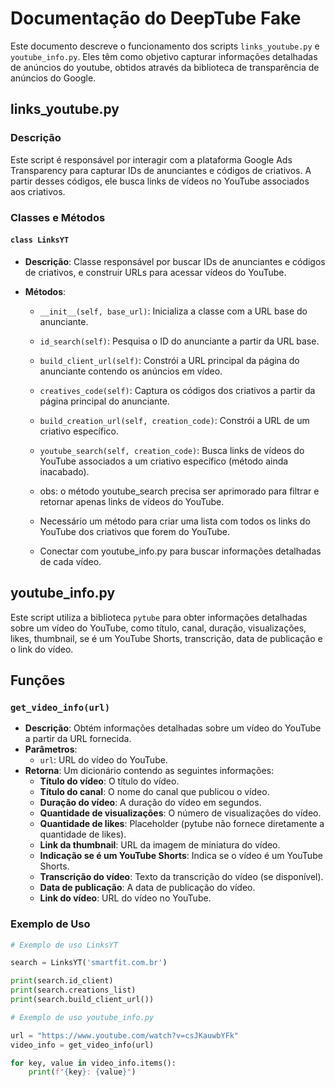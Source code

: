 # Documentação do DeepTube Fake

Este documento descreve o funcionamento dos scripts `links_youtube.py` e `youtube_info.py`. Eles têm como objetivo capturar informações detalhadas de anúncios do youtube, obtidos através da biblioteca de transparência de anúncios do Google.

## links_youtube.py

### Descrição

Este script é responsável por interagir com a plataforma Google Ads Transparency para capturar IDs de anunciantes e códigos de criativos. A partir desses códigos, ele busca links de vídeos no YouTube associados aos criativos.

### Classes e Métodos

#### `class LinksYT`

- **Descrição**: Classe responsável por buscar IDs de anunciantes e códigos de criativos, e construir URLs para acessar vídeos do YouTube.

- **Métodos**:
  - `__init__(self, base_url)`: Inicializa a classe com a URL base do anunciante.
  - `id_search(self)`: Pesquisa o ID do anunciante a partir da URL base.
  - `build_client_url(self)`: Constrói a URL principal da página do anunciante contendo os anúncios em vídeo.
  - `creatives_code(self)`: Captura os códigos dos criativos a partir da página principal do anunciante.
  - `build_creation_url(self, creation_code)`: Constrói a URL de um criativo específico.
  - `youtube_search(self, creation_code)`: Busca links de vídeos do YouTube associados a um criativo específico (método ainda inacabado).

  - obs: o método youtube_search precisa ser aprimorado para filtrar e retornar apenas links de vídeos do YouTube.
  - Necessário um método para criar uma lista com todos os links do YouTube dos criativos que forem do YouTube.
  - Conectar com youtube_info.py para buscar informações detalhadas de cada vídeo.


## youtube_info.py

Este script utiliza a biblioteca `pytube` para obter informações detalhadas sobre um vídeo do YouTube, como título, canal, duração, visualizações, likes, thumbnail, se é um YouTube Shorts, transcrição, data de publicação e o link do vídeo.

## Funções

### `get_video_info(url)`

- **Descrição**: Obtém informações detalhadas sobre um vídeo do YouTube a partir da URL fornecida.
- **Parâmetros**: 
  - `url`: URL do vídeo do YouTube.
- **Retorna**: Um dicionário contendo as seguintes informações:
  - **Título do vídeo**: O título do vídeo.
  - **Título do canal**: O nome do canal que publicou o vídeo.
  - **Duração do vídeo**: A duração do vídeo em segundos.
  - **Quantidade de visualizações**: O número de visualizações do vídeo.
  - **Quantidade de likes**: Placeholder (pytube não fornece diretamente a quantidade de likes).
  - **Link da thumbnail**: URL da imagem de miniatura do vídeo.
  - **Indicação se é um YouTube Shorts**: Indica se o vídeo é um YouTube Shorts.
  - **Transcrição do vídeo**: Texto da transcrição do vídeo (se disponível).
  - **Data de publicação**: A data de publicação do vídeo.
  - **Link do vídeo**: URL do vídeo no YouTube.


### Exemplo de Uso

```python
# Exemplo de uso LinksYT

search = LinksYT('smartfit.com.br')

print(search.id_client)
print(search.creations_list)
print(search.build_client_url())

# Exemplo de uso youtube_info.py

url = "https://www.youtube.com/watch?v=csJKauwbYFk"
video_info = get_video_info(url)

for key, value in video_info.items():
    print(f"{key}: {value}")